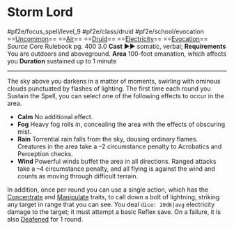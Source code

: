# Storm Lord
#pf2e/focus_spell/level_9 #pf2e/class/druid #pf2e/school/evocation 
==[Uncommon](rules/traits/uncommon.md)== ==[Air](rules/traits/air.md)== ==[Druid](rules/traits/druid.md)== ==[Electricity](rules/traits/electricity.md)== ==[Evocation](rules/traits/evocation.md)==
*Source* Core Rulebook pg. 400 3.0
**Cast** ►► somatic, verbal; **Requirements** You are outdoors and aboveground.
**Area** 100-foot emanation, which affects you
**Duration** sustained up to 1 minute

---
The sky above you darkens in a matter of moments, swirling with ominous clouds punctuated by flashes of lighting. The first time each round you Sustain the Spell, you can select one of the following effects to occur in the area.

- **Calm** No additional effect.
- **Fog** Heavy fog rolls in, concealing the area with the effects of obscuring mist.
- **Rain** Torrential rain falls from the sky, dousing ordinary flames. Creatures in the area take a –2 circumstance penalty to Acrobatics and Perception checks.
- **Wind** Powerful winds buffet the area in all directions. Ranged attacks take a –4 circumstance penalty, and all flying is against the wind and counts as moving through difficult terrain.

In addition, once per round you can use a single action, which has the [Concentrate](rules/traits/concentrate.md) and [Manipulate](rules/traits/manipulate.md) traits, to call down a bolt of lightning, striking any target in range that you can see. You deal `dice: 10d6|avg` electricity damage to the target; it must attempt a basic Reflex save. On a failure, it is also [Deafened](../../../Conditions/Deafened.md) for 1 round.